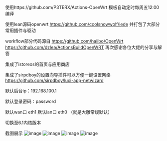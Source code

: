 使用https://github.com/P3TERX/Actions-OpenWrt 模板自动定时每周五12:00编译


使用lean源码openwrt https://github.com/coolsnowwolf/lede 并打包了大部分常用插件与驱动


workflow部分代码源自
https://github.com/haiibo/OpenWrt
https://github.com/dzlea/ActionsBuildOpenWRT
再次感谢各位大佬的分享与解答


集成了istoreos的首页与应用商店

集成了sirpdboy的设置向导插件可以方便一键设置网络 https://github.com/sirpdboy/luci-app-netwizard

默认后台ip：192.168.100.1

默认登录密码：password

默认wan口 eth1 默认lan口 eth0 （就是大雕常规默认）

切换至6.1内核版本 

截图展示
![image](https://github.com/Eircodong/openwrt-x86/assets/59461660/bc2d284d-e791-46f5-bf73-a738454729a9)
![image](https://github.com/Eircodong/openwrt-x86/assets/59461660/1d5137ad-7137-43f3-a44c-2260117b0dfe)
![image](https://github.com/Eircodong/openwrt-x86/assets/59461660/6bf269c2-02c3-472b-8772-370d96f8b05f)
![image](https://github.com/Eircodong/openwrt-x86/assets/59461660/5609c037-c5ec-428d-9b6d-ea26887526bf)
